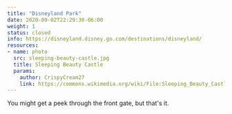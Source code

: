 ```yaml
---
title: "Disneyland Park"
date: 2020-09-02T22:29:30-06:00
weight: 1
status: closed
info: https://disneyland.disney.go.com/destinations/disneyland/
resources:
- name: photo
  src: sleeping-beauty-castle.jpg
  title: Sleeping Beauty Castle
  params:
    author: CrispyCream27
    link: https://commons.wikimedia.org/wiki/File:Sleeping_Beauty_Castle_2019.jpg
---
```


You might get a peek through the front gate, but that's it.

